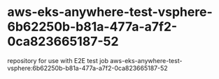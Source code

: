 # aws-eks-anywhere-test-vsphere-6b62250b-b81a-477a-a7f2-0ca823665187-52
repository for use with E2E test job aws-eks-anywhere-test-vsphere:6b62250b-b81a-477a-a7f2-0ca823665187-52
